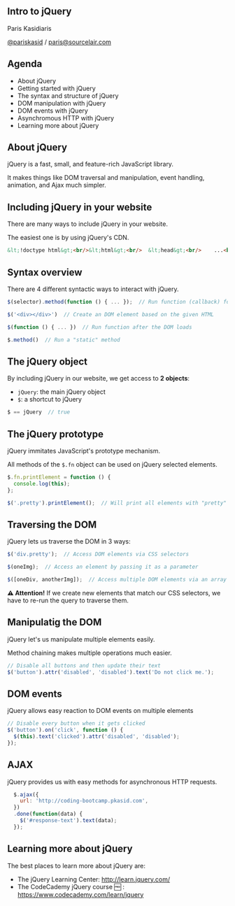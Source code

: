 ## Intro to jQuery

Paris Kasidiaris

[@pariskasid](https://twitter.com/pariskasid) / [paris@sourcelair.com](mailto:paris@sourcelair.com)

## Agenda

* About jQuery
* Getting started with jQuery
* The syntax and structure of jQuery
* DOM manipulation with jQuery
* DOM events with jQuery
* Asynchromous HTTP with jQuery
* Learning more about jQuery


## About jQuery

jQuery is a fast, small, and feature-rich JavaScript library.

It makes things like DOM traversal and manipulation, event handling, animation, and Ajax much simpler.


## Including jQuery in your website

There are many ways to include jQuery in your website.

The easiest one is by using jQuery's CDN.

```html
&lt;!doctype html&gt;<br/>&lt;html&gt;<br/>  &lt;head&gt;<br/>    ...<br/>    &lt;script<br/>      src=&quot;https://code.jquery.com/jquery-3.1.1.min.js&quot;<br/>      integrity=&quot;sha256-hVVnYaiADRTO2PzUGmuLJr8BLUSjGIZsDYGmIJLv2b8=&quot;<br/>      crossorigin=&quot;anonymous&quot;<br/>    &gt;&lt;/script&gt;<br/>  &lt;/head&gt;<br/>  &lt;body&gt;<br/>    ...<br/>  &lt;/body&gt;<br/>&lt;/html&gt;
```


## Syntax overview

There are 4 different syntactic ways to interact with jQuery.

```javascript
$(selector).method(function () { ... });  // Run function (callback) for each matched element

$('<div></div>')  // Create an DOM element based on the given HTML

$(function () { ... })  // Run function after the DOM loads

$.method()  // Run a "static" method
```


## The jQuery object

By including jQuery in our website, we get access to **2 objects**:

- `jQuery`: the main jQuery object
- `$`: a shortcut to jQuery

```javascript
$ == jQuery  // true
```


## The jQuery prototype

jQuery immitates JavaScript's prototype mechanism.

All methods of the `$.fn` object can be used on jQuery selected elements.

```javascript
$.fn.printElement = function () {
  console.log(this);
};

$('.pretty').printElement();  // Will print all elements with "pretty" class
```


## Traversing the DOM

jQuery lets us traverse the DOM in 3 ways:

```javascript
$('div.pretty');  // Access DOM elements via CSS selectors

$(oneImg);  // Access an element by passing it as a parameter

$([oneDiv, anotherImg]);  // Access multiple DOM elements via an array
```

**⚠️  Attention!** If we create new elements that match our CSS selectors, we have to re-run the query to traverse them.


## Manipulatig the DOM

jQuery let's us manipulate multiple elements easily.

Method chaining makes multiple operations much easier.

```javascript
// Disable all buttons and then update their text
$('button').attr('disabled', 'disabled').text('Do not click me.');
```


## DOM events

jQuery allows easy reaction to DOM events on multiple elements

```javascript
// Disable every button when it gets clicked
$('button').on('click', function () {
  $(this).text('clicked').attr('disabled', 'disabled');
});
```


## AJAX

jQuery provides us with easy methods for asynchronous HTTP requests.

```javascript
  $.ajax({
    url: 'http://coding-bootcamp.pkasid.com',
  })
  .done(function(data) {
    $('#response-text').text(data);
  });
```


## Learning more about jQuery

The best places to learn more about jQuery are:

- The jQuery Learning Center: http://learn.jquery.com/
- The CodeCademy jQuery course 🆓 : https://www.codecademy.com/learn/jquery
